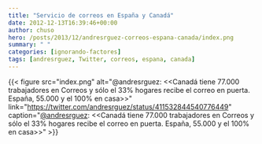 ```yaml
---
title: "Servicio de correos en España y Canadá"
date: 2012-12-13T16:39:46+00:00
author: chuso
hero: /posts/2013/12/andresrguez-correos-espana-canada/index.png
summary: " "
categories: [ignorando-factores]
tags: [andresrguez, Twitter, correos, espana, canada]
---
```

{{< figure src="index.png" alt="@andresrguez: <<Canadá tiene 77.000 trabajadores en Correos y sólo el 33% hogares recibe el correo en puerta. España, 55.000 y el 100% en casa>>" link="https://twitter.com/andresrguez/status/411532844540776449" caption="[@andresrguez](https://twitter.com/andresrguez/status/411532844540776449): <<Canadá tiene 77.000 trabajadores en Correos y sólo el 33% hogares recibe el correo en puerta. España, 55.000 y el 100% en casa>>" >}}
